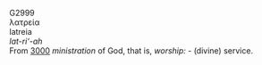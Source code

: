 <body>
  <p>G2999<br>  λατρεία  <br> latreia  <br><i>lat-ri‘-ah </i><br>From <a href="g3000.htm">3000</a>  <i>ministration</i> of God, that is, <i>worship:</i> - (divine) service.<br></p>
 </body>